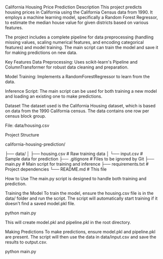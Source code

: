 California Housing Price Prediction
Description
This project predicts housing prices in California using the California Census data from 1990. It employs a machine learning model, specifically a Random Forest Regressor, to estimate the median house value for given districts based on various features.

The project includes a complete pipeline for data preprocessing (handling missing values, scaling numerical features, and encoding categorical features) and model training. The main script can train the model and save it for making predictions on new data.

Key Features
Data Preprocessing: Uses scikit-learn's Pipeline and ColumnTransformer for robust data cleaning and preparation.

Model Training: Implements a RandomForestRegressor to learn from the data.

Inference Script: The main script can be used for both training a new model and loading an existing one to make predictions.

Dataset
The dataset used is the California Housing dataset, which is based on data from the 1990 California census. The data contains one row per census block group.

File: data/housing.csv

Project Structure

california-housing-prediction/


├── data/
│   ├── housing.csv         # Raw training data
│   └── input.csv           # Sample data for prediction
├── .gitignore              # Files to be ignored by Git
├── main.py                 # Main script for training and inference
├── requirements.txt        # Project dependencies
└── README.md               # This file

How to Use
The main.py script is designed to handle both training and prediction.

Training the Model
To train the model, ensure the housing.csv file is in the data/ folder and run the script. The script will automatically start training if it doesn't find a saved model.pkl file.

python main.py

This will create model.pkl and pipeline.pkl in the root directory.

Making Predictions
To make predictions, ensure model.pkl and pipeline.pkl are present. The script will then use the data in data/input.csv and save the results to output.csv.

python main.py
